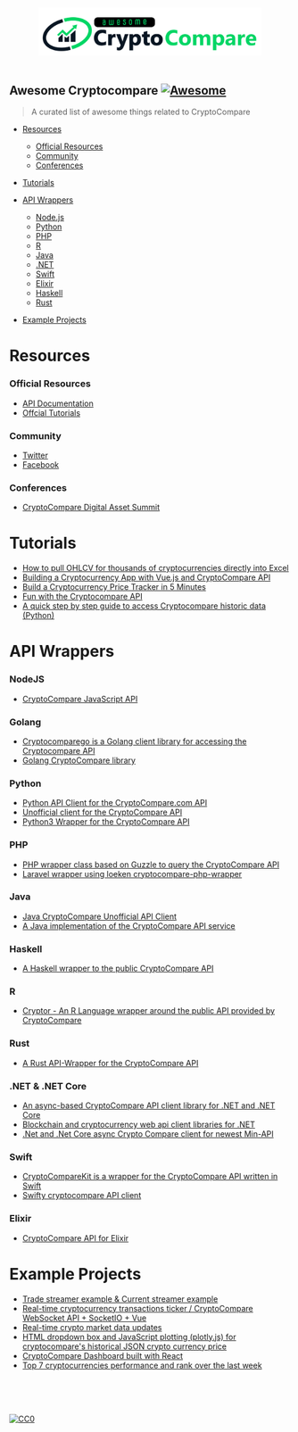 <p align="center">
  <br>
  <img width="400" src="./cryptocompare-awesome.svg" alt="Logo of Awesome CryptoCompare">
  <br>
  <br>
</p>

## Awesome Cryptocompare [![Awesome](https://github.com/CryptoCompareLTD/awesome-cryptocompare/blob/master/awesomecc.svg)](https://github.com/sindresorhus/awesome)

> A curated list of awesome things related to CryptoCompare

- [Resources](#resources)
  - [Official Resources](#official-resources)
  - [Community](#community)
  - [Conferences](#conferences)

- [Tutorials](#tutorials)

- [API Wrappers](#api-wrappers)
  - [Node.js](#nodejs)
  - [Python](#python)
  - [PHP](#php)
  - [R](#r)
  - [Java](#java)
  - [.NET](#net)
  - [Swift](#swift)
  - [Elixir](#elixir)
  - [Haskell](#haskell)
  - [Rust](#rust)

- [Example Projects](#example-projects)

# Resources


### Official Resources

- [API Documentation](https://min-api.cryptocompare.com/documentation)
- [Offcial Tutorials](https://github.com/CryptoCompareLTD/api-guides)

### Community

- [Twitter](https://twitter.com/CryptoCompare)
- [Facebook](https://www.facebook.com/cryptocompare/)


### Conferences

- [CryptoCompare Digital Asset Summit](https://summit.cryptocompare.com/)

# Tutorials

- [How to pull OHLCV for thousands of cryptocurrencies directly into Excel](http://help.cryptosheets.com/en/articles/1867392-how-to-pull-ohlcv-for-thousands-of-cryptocurrencies-directly-into-excel)
- [Building a Cryptocurrency App with Vue.js and CryptoCompare API](https://medium.com/@rachidsakara/building-a-cryptocurrency-app-with-vue-js-and-cryptocompare-api-14231af6f099)
- [Build a Cryptocurrency Price Tracker in 5 Minutes](https://hackernoon.com/build-a-cryptocurrency-price-tracker-in-5-minutes-d66c3d37ad71)
- [Fun with the Cryptocompare API](https://robotwealth.com/fun-with-the-cryptocompare-api/)
- [A quick step by step guide to access Cryptocompare historic data (Python)](https://notebooks.ai/santiagobasulto/cryptocompare-api-examples-efed62c5)


# API Wrappers
  ### NodeJS
   - [CryptoCompare JavaScript API](https://github.com/ExodusMovement/cryptocompare)
  ### Golang
   - [Cryptocomparego is a Golang client library for accessing the Cryptocompare API](https://github.com/lucazulian/cryptocomparego)
   - [Golang CryptoCompare library](https://github.com/gorjan-mishevski/puzzle)
  ### Python
  - [Python API Client for the CryptoCompare.com API](https://github.com/BoTreeConsultingTeam/crypto_compare)
  - [Unofficial client for the CryptoCompare API](https://github.com/timo-stoettner/cryptocompare-client)
  - [Python3 Wrapper for the CryptoCompare API](https://github.com/lagerfeuer/cryptocompare)
  ### PHP
  - [PHP wrapper class based on Guzzle to query the CryptoCompare API](https://github.com/loeken/cryptocompare-api-php-wrapper)
  - [Laravel wrapper using loeken cryptocompare-php-wrapper](https://github.com/krorten/cryptocomp)
  ### Java
  - [Java CryptoCompare Unofficial API Client](https://github.com/jeffreytai/cryptocompare-java-api-wrapper)
  - [A Java implementation of the CryptoCompare API service](https://github.com/Josh-McFarlin/CryptoCompareAPI)
  ### Haskell
  - [A Haskell wrapper to the public CryptoCompare API](https://github.com/aviaviavi/cryptocompare)
  ### R
  - [Cryptor - An R Language wrapper around the public API provided by CryptoCompare](https://github.com/blairj09/cryptor)
  ### Rust
  - [A Rust API-Wrapper for the CryptoCompare API](https://docs.rs/cryptocompare/0.1.0/cryptocompare/)
  ### .NET & .NET Core
  - [An async-based CryptoCompare API client library for .NET and .NET Core](https://github.com/joancaron/cryptocompare-api)
  - [Blockchain and cryptocurrency web api client libraries for .NET](https://github.com/Synuit/Synuit.Blockchain.Api)
  - [.Net and .Net Core async Crypto Compare client for newest Min-API](https://github.com/tosunthex/CryptoCompare-Api)
  ### Swift
  - [CryptoCompareKit is a wrapper for the CryptoCompare API written in Swift](https://github.com/sger/CryptoCompareKit)
  - [Swifty cryptocompare API client](https://github.com/tapkain/CryptoCompareAPI)
  ### Elixir
  - [CryptoCompare API for Elixir](https://github.com/konstantinzolotarev/crypto_compare)

# Example Projects

- [Trade streamer example & Current streamer example](https://github.com/cryptoqween/cryptoqween.github.io)
- [Real-time cryptocurrency transactions ticker / CryptoCompare WebSocket API + SocketIO + Vue](https://github.com/adrianiskander/ticker)
- [Real-time crypto market data updates](https://github.com/Dmitry1007/react-cryptocompare-stream)
- [HTML dropdown box and JavaScript plotting (plotly.js) for cryptocompare's historical JSON crypto currency price](https://github.com/cryptomanxxx/crypto_plot)
- [CryptoCompare Dashboard built with React](https://github.com/rkrupinski/cryptocurrency-dashboard)
- [Top 7 cryptocurrencies performance and rank over the last week](https://github.com/adityathebe/cryptoCompare)
<br/>
<br/>
<br/>

[![CC0](https://i.creativecommons.org/p/zero/1.0/88x31.png)](https://creativecommons.org/publicdomain/zero/1.0/)
